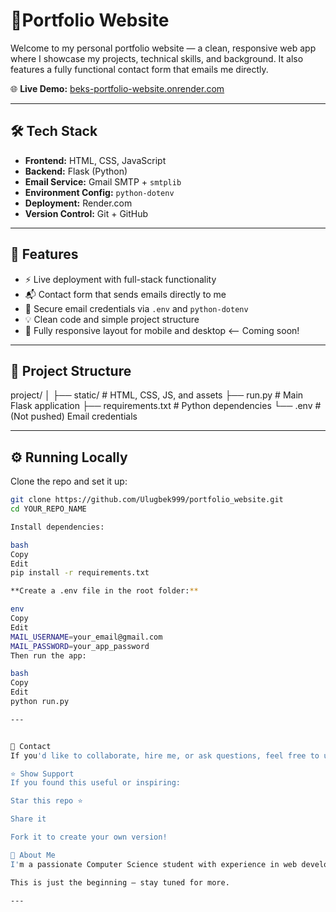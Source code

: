 # 🚀Portfolio Website

Welcome to my personal portfolio website — a clean, responsive web app where I showcase my projects, technical skills, and background. It also features a fully functional contact form that emails me directly.

🌐 **Live Demo:** [beks-portfolio-website.onrender.com](https://beks-portfolio-website.onrender.com)

---

## 🛠 Tech Stack

- **Frontend:** HTML, CSS, JavaScript
- **Backend:** Flask (Python)
- **Email Service:** Gmail SMTP + `smtplib`
- **Environment Config:** `python-dotenv`
- **Deployment:** Render.com
- **Version Control:** Git + GitHub

---

## 📌 Features

- ⚡ Live deployment with full-stack functionality
- 📬 Contact form that sends emails directly to me
- 🔐 Secure email credentials via `.env` and `python-dotenv`
- 💡 Clean code and simple project structure
- 📱 Fully responsive layout for mobile and desktop <-- Coming soon! 

---

## 📂 Project Structure

project/
│
├── static/ # HTML, CSS, JS, and assets
├── run.py # Main Flask application
├── requirements.txt # Python dependencies
└── .env # (Not pushed) Email credentials


---

## ⚙️ Running Locally

Clone the repo and set it up:

```bash
git clone https://github.com/Ulugbek999/portfolio_website.git
cd YOUR_REPO_NAME

Install dependencies:

bash
Copy
Edit
pip install -r requirements.txt

**Create a .env file in the root folder:**

env
Copy
Edit
MAIL_USERNAME=your_email@gmail.com
MAIL_PASSWORD=your_app_password
Then run the app:

bash
Copy
Edit
python run.py

---


💬 Contact
If you'd like to collaborate, hire me, or ask questions, feel free to use the contact form on the live site, or reach out directly via [LinkedIn](https://www.linkedin.com/in/ulugbekabdurakhmonov/).

⭐️ Show Support
If you found this useful or inspiring:

Star this repo ⭐

Share it

Fork it to create your own version!

🧠 About Me
I'm a passionate Computer Science student with experience in web development, backend APIs, and building tools with Python and Java. I built this site to showcase my work and continue growing as a developer.

This is just the beginning — stay tuned for more.

---
